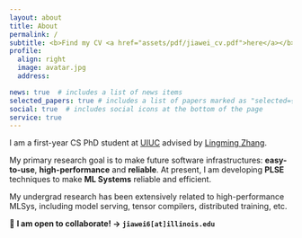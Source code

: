 ```yaml
---
layout: about
title: About
permalink: /
subtitle: <b>Find my CV <a href="assets/pdf/jiawei_cv.pdf">here</a></b>.
profile:
  align: right
  image: avatar.jpg
  address: 

news: true  # includes a list of news items
selected_papers: true # includes a list of papers marked as "selected={true}"
social: true  # includes social icons at the bottom of the page
service: true
---
```


I am a first-year CS PhD student at [UIUC](https://illinois.edu/) advised by [Lingming Zhang](http://lingming.cs.illinois.edu/).

My primary research goal is to make future software infrastructures: **easy-to-use**, **high-performance** and **reliable**.
At present, I am developing **PLSE** techniques to make **ML Systems** reliable and efficient.

My undergrad research has been extensively related to high-performance MLSys, including model serving, tensor compilers, distributed training, etc.

🤗 **I am open to collaborate! -> `jiawei6[at]illinois.edu`**
